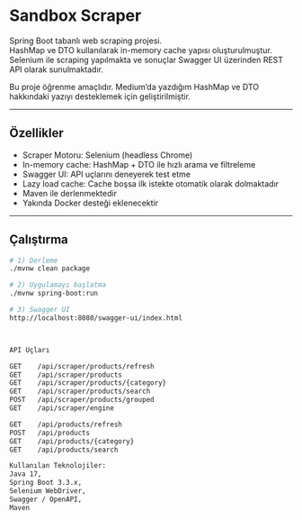 # Sandbox Scraper

Spring Boot tabanlı web scraping projesi.  
HashMap ve DTO kullanılarak in-memory cache yapısı oluşturulmuştur. Selenium ile scraping yapılmakta ve sonuçlar Swagger UI üzerinden REST API olarak sunulmaktadır.  

Bu proje öğrenme amaçlıdır. Medium’da yazdığım HashMap ve DTO hakkındaki yazıyı desteklemek için geliştirilmiştir.

---

## Özellikler
- Scraper Motoru: Selenium (headless Chrome)
- In-memory cache: HashMap + DTO ile hızlı arama ve filtreleme
- Swagger UI: API uçlarını deneyerek test etme
- Lazy load cache: Cache boşsa ilk istekte otomatik olarak dolmaktadır
- Maven ile derlenmektedir
- Yakında Docker desteği eklenecektir

---

## Çalıştırma
```bash
# 1) Derleme
./mvnw clean package

# 2) Uygulamayı başlatma
./mvnw spring-boot:run

# 3) Swagger UI
http://localhost:8080/swagger-ui/index.html



API Uçları

GET    /api/scraper/products/refresh          
GET    /api/scraper/products  
GET    /api/scraper/products/{category}     
GET    /api/scraper/products/search    
POST   /api/scraper/products/grouped   
GET    /api/scraper/engine             

GET    /api/products/refresh                  
POST   /api/products         
GET    /api/products/{category}    
GET    /api/products/search

Kullanılan Teknolojiler:
Java 17,
Spring Boot 3.3.x,
Selenium WebDriver,
Swagger / OpenAPI,
Maven




